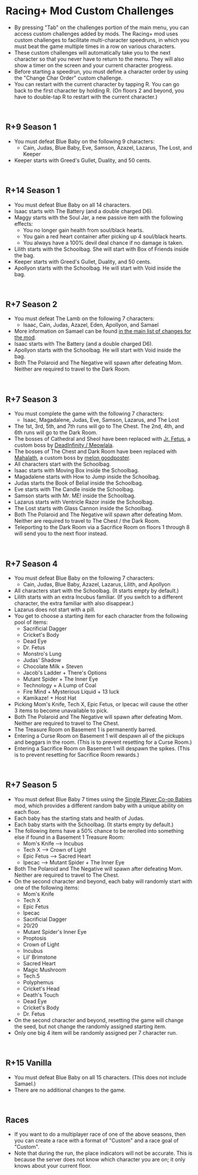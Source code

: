 # Racing+ Mod Custom Challenges

* By pressing "Tab" on the challenges portion of the main menu, you can access custom challenges added by mods. The Racing+ mod uses custom challenges to facilitate multi-character speedruns, in which you must beat the game multiple times in a row on various characters.
* These custom challenges will automatically take you to the next character so that you never have to return to the menu. They will also show a timer on the screen and your current character progress.
* Before starting a speedrun, you must define a character order by using the "Change Char Order" custom challenge.
* You can restart with the current character by tapping R. You can go back to the first character by holding R. (On floors 2 and beyond, you have to double-tap R to restart with the current character.)

<br />

## R+9 Season 1

* You must defeat Blue Baby on the following 9 characters:
  * Cain, Judas, Blue Baby, Eve, Samson, Azazel, Lazarus, The Lost, and Keeper
* Keeper starts with Greed's Gullet, Duality, and 50 cents.

<br />

## R+14 Season 1

* You must defeat Blue Baby on all 14 characters.
* Isaac starts with The Battery (and a double charged D6).
* Maggy starts with the Soul Jar, a new passive item with the following effects:
  * You no longer gain health from soul/black hearts.
  * You gain a red heart container after picking up 4 soul/black hearts.
  * You always have a 100% devil deal chance if no damage is taken.
* Lilith starts with the Schoolbag. She will start with Box of Friends inside the bag.
* Keeper starts with Greed's Gullet, Duality, and 50 cents.
* Apollyon starts with the Schoolbag. He will start with Void inside the bag.

<br />

## R+7 Season 2

* You must defeat The Lamb on the following 7 characters:
  * Isaac, Cain, Judas, Azazel, Eden, Apollyon, and Samael
* More information on Samael can be found [in the main list of changes for the mod](https://github.com/Zamiell/isaac-racing-client/blob/master/mod/CHANGES.md#other-mods-included).
* Isaac starts with The Battery (and a double charged D6).
* Apollyon starts with the Schoolbag. He will start with Void inside the bag.
* Both The Polaroid and The Negative will spawn after defeating Mom. Neither are required to travel to the Dark Room.

<br />

## R+7 Season 3

* You must complete the game with the following 7 characters:
  * Isaac, Magadalene, Judas, Eve, Samson, Lazarus, and The Lost
* The 1st, 3rd, 5th, and 7th runs will go to The Chest. The 2nd, 4th, and 6th runs will go to the Dark Room.
* The bosses of Cathedral and Sheol have been replaced with [Jr. Fetus](http://steamcommunity.com/sharedfiles/filedetails/?id=1145038762), a custom boss by [DeadInfinity / Meowlala](http://steamcommunity.com/profiles/76561198172774482/myworkshopfiles/?appid=250900).
* The bosses of The Chest and Dark Room have been replaced with [Mahalath](http://steamcommunity.com/sharedfiles/filedetails/?id=960253826), a custom boss by [melon goodposter](http://steamcommunity.com/id/pleasebecareful).
* All characters start with the Schoolbag.
* Isaac starts with Moving Box inside the Schoolbag.
* Magadalene starts with How to Jump inside the Schoolbag.
* Judas starts the Book of Belial inside the Schoolbag.
* Eve starts with The Candle inside the Schoolbag.
* Samson starts with Mr. ME! inside the Schoolbag.
* Lazarus starts with Ventricle Razor inside the Schoolbag.
* The Lost starts with Glass Cannon inside the Schoolbag.
* Both The Polaroid and The Negative will spawn after defeating Mom. Neither are required to travel to The Chest / the Dark Room.
* Teleporting to the Dark Room via a Sacrifice Room on floors 1 through 8 will send you to the next floor instead.

<br />

## R+7 Season 4

* You must defeat Blue Baby on the following 7 characters:
  * Cain, Judas, Blue Baby, Azazel, Lazarus, Lilith, and Apollyon
* All characters start with the Schoolbag. (It starts empty by default.)
* Lilith starts with an extra Incubus familiar. (If you switch to a different character, the extra familiar with also disappear.)
* Lazarus does not start with a pill.
* You get to choose a starting item for each character from the following pool of items:
  * Sacrificial Dagger
  * Cricket's Body
  * Dead Eye
  * Dr. Fetus
  * Monstro's Lung
  * Judas' Shadow
  * Chocolate Milk + Steven
  * Jacob's Ladder + There's Options
  * Mutant Spider + The Inner Eye
  * Technology + A Lump of Coal
  * Fire Mind + Mysterious Liquid + 13 luck
  * Kamikaze! + Host Hat
* Picking Mom's Knife, Tech X, Epic Fetus, or Ipecac will cause the other 3 items to become unavailable to pick.
* Both The Polaroid and The Negative will spawn after defeating Mom. Neither are required to travel to The Chest.
* The Treasure Room on Basement 1 is permanently barred.
* Entering a Curse Room on Basement 1 will despawn all of the pickups and beggars in the room. (This is to prevent resetting for a Curse Room.)
* Entering a Sacrifice Room on Basement 1 will despawn the spikes. (This is to prevent resetting for Sacrifice Room rewards.)

<br />

## R+7 Season 5

* You must defeat Blue Baby 7 times using the [Single Player Co-op Babies](https://bindingofisaacrebirth.gamepedia.com/index.php?title=User:Zamie/Co-op&profile=no) mod, which provides a different random baby with a unique ability on each floor.
* Each baby has the starting stats and health of Judas.
* Each baby starts with the Schoolbag. (It starts empty by default.)
* The following items have a 50% chance to be rerolled into something else if found in a Basement 1 Treasure Room:
  * Mom's Knife --> Incubus
  * Tech X --> Crown of Light
  * Epic Fetus --> Sacred Heart
  * Ipecac --> Mutant Spider + The Inner Eye
* Both The Polaroid and The Negative will spawn after defeating Mom. Neither are required to travel to The Chest.
* On the second character and beyond, each baby will randomly start with one of the following items:
  * Mom's Knife
  * Tech X
  * Epic Fetus
  * Ipecac
  * Sacrificial Dagger
  * 20/20
  * Mutant Spider's Inner Eye
  * Proptosis
  * Crown of Light
  * Incubus
  * Lil' Brimstone
  * Sacred Heart
  * Magic Mushroom
  * Tech.5
  * Polyphemus
  * Cricket's Head
  * Death's Touch
  * Dead Eye
  * Cricket's Body
  * Dr. Fetus
* On the second character and beyond, resetting the game will change the seed, but not change the randomly assigned starting item.
* Only one big 4 item will be randomly assigned per 7 character run.

<br />

## R+15 Vanilla

* You must defeat Blue Baby on all 15 characters. (This does not include Samael.)
* There are no additional changes to the game.

<br />

## Races

* If you want to do a multiplayer race of one of the above seasons, then you can create a race with a format of "Custom" and a race goal of "Custom".
* Note that during the run, the place indicators will not be accurate. This is because the server does not know which character you are on; it only knows about your current floor.

